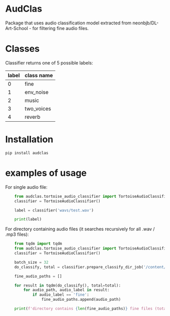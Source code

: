 # AudClas

Package that uses audio classification model extracted from neonbjb/DL-Art-School - for filtering fine audio files.

# Classes

Classifier returns one of 5 possible labels:

| label | class name |
| ----- | ---------- |
| 0     | fine       |
| 1     | env_noise  |
| 2     | music      |
| 3     | two_voices |
| 4     | reverb     |

# Installation

`pip install audclas`

# examples of usage

For single audio file:

```py
    from audclas.tortoise_audio_classifier import TortoiseAudioClassifier
    classifier = TortoiseAudioClassifier()

    label = classifier('wavs/test.wav')

    print(label)
```

For directory containing audio files (it searches recursively for all .wav / .mp3 files):

```py
    from tqdm import tqdm
    from audclas.tortoise_audio_classifier import TortoiseAudioClassifier
    classifier = TortoiseAudioClassifier()

    batch_size = 32
    do_classify, total = classifier.prepare_classify_dir_job('/content/wavs', batch_size)

    fine_audio_paths = []

    for result in tqdm(do_classify(), total=total):
        for audio_path, audio_label in result:
            if audio_label == 'fine':
                fine_audio_paths.append(audio_path)

    print(f'directory contains {len(fine_audio_paths)} fine files (total files: {total * batch_size})')
```
